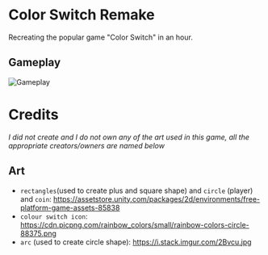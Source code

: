 # Color Switch Remake
Recreating the popular game "Color Switch" in an hour.
## Gameplay
![Gameplay](https://i.ibb.co/0qRXFT5/ezgif-com-gif-maker.gif)

# Credits
*I did not create and I do not own any of the art used in this game, all the appropriate creators/owners are named below*
## Art
* `rectangles`(used to create plus and square shape) and `circle` (player) and `coin`: https://assetstore.unity.com/packages/2d/environments/free-platform-game-assets-85838
* `colour switch icon`: https://cdn.picpng.com/rainbow_colors/small/rainbow-colors-circle-88375.png
* `arc` (used to create circle shape): https://i.stack.imgur.com/2Bvcu.jpg
